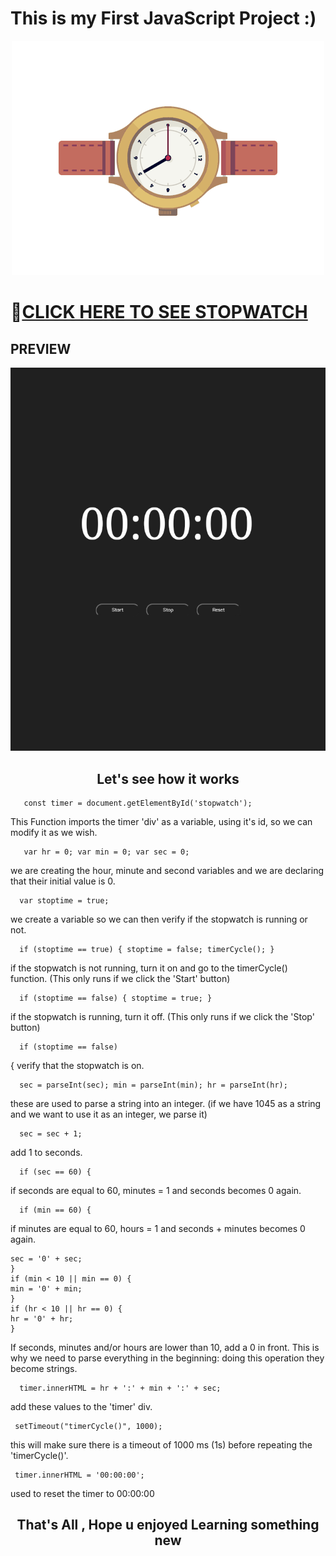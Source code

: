 # This is my First JavaScript Project :)
<p align="center">
<img src="https://github.com/Niraj-Roy/stopwatch/blob/main/Dmxv.gif">
</p>
<h1>

🔗[CLICK HERE TO SEE STOPWATCH](https://stopw4tch.netlify.app/)  

</h1>
<H2> PREVIEW </H2>

<img src ="https://github.com/Niraj-Roy/stopwatch/blob/main/IMG_20220102_132846.jpg">
<h2 align="center" > Let's see how it works </h2>
        

       const timer = document.getElementById('stopwatch'); 

This Function imports the timer 'div' as a variable, using it's id, so we can modify it as we wish.


       var hr = 0; var min = 0; var sec = 0;

 we are creating the hour, minute and second variables and we are declaring that their initial value is 0.

      var stoptime = true;

 we create a variable so we can then verify if the stopwatch is running or not.

      if (stoptime == true) { stoptime = false; timerCycle(); } 

if the stopwatch is not running, turn it on and go to the timerCycle() function. (This only runs if we click the 'Start' button)

      if (stoptime == false) { stoptime = true; } 

if the stopwatch is running, turn it off. (This only runs if we click the 'Stop' button)

      if (stoptime == false) 

{ verify that the stopwatch is on.

      sec = parseInt(sec); min = parseInt(min); hr = parseInt(hr);

 these are used to parse a string into an integer. (if we have 1045 as a string and we want to use it as an integer, we parse it)
      
      sec = sec + 1; 

add 1 to seconds.

      if (sec == 60) {

if seconds are equal to 60, minutes = 1 and seconds becomes 0 again.

      if (min == 60) {

 if minutes are equal to 60, hours = 1 and seconds + minutes becomes 0 again.

   ```if (sec < 10 || sec == 0) {
   sec = '0' + sec;
}
if (min < 10 || min == 0) {
   min = '0' + min;
}
if (hr < 10 || hr == 0) {
   hr = '0' + hr;
}
```
If seconds, minutes and/or hours are lower than 10, add a 0 in front. This is why we need to parse everything in the beginning: doing this operation they become strings.

      timer.innerHTML = hr + ':' + min + ':' + sec;

 add these values to the 'timer' div.

     setTimeout("timerCycle()", 1000); 

this will make sure there is a timeout of 1000 ms (1s) before repeating the 'timerCycle()'.

     timer.innerHTML = '00:00:00'; 

used to reset the timer to 00:00:00


<h2 align="center">That's All , Hope u enjoyed Learning something new </h2>
